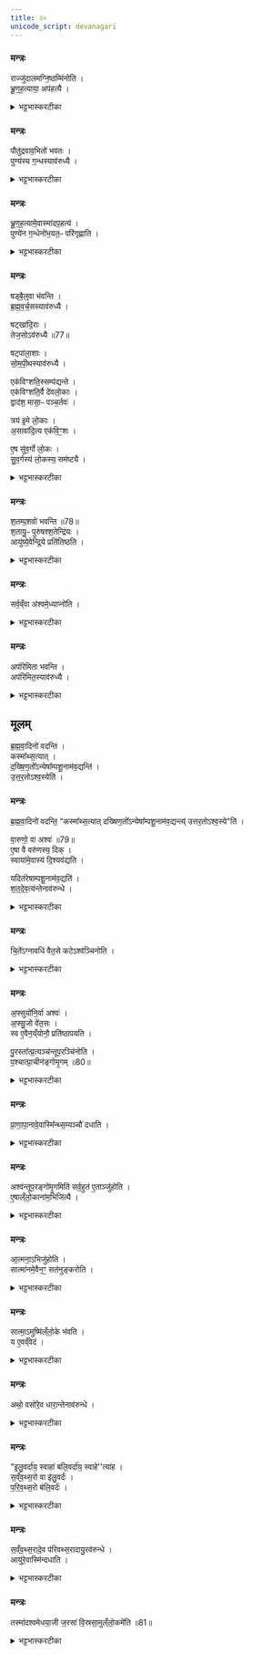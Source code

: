 ```yaml
---
title: २०
unicode_script: devanagari
---
```


### मन्त्रः
राज्जु॑दालमग्नि॒ष्ठम्मि॑नोति ।  
भ्रू॒ण॒ह॒त्याया॒ अप॑हत्यै ।  
<details><summary>भट्टभास्करटीका</summary>

1राज्जुदालमित्यादि ॥ अग्निसकाशे तिष्ठतीत्यग्निष्ठः तं मिनोति ऊर्ध्वं स्थापयति । राज्जुदालः श्लेष्मातकः तत् भ्रूणहत्यानां महापातकानां पापानां अपघाताय भवति । गर्भो भ्रूण इति केचित् । चतुर्वेदी भ्रूण इत्यन्ये । क्षत्रियो भ्रूण इत्यपरे । 'हनस्त च' इति क्यप् ।  
</details>

### मन्त्रः
पौतु॑द्रवाव॒भितो॑ भवतः ।  
पुण्य॑स्य ग॒न्धस्याव॑रुध्यै ।  
<details><summary>भट्टभास्करटीका</summary>

पौतुद्रवौ देवदारुमयौ अग्निष्ठमभितो भवतः पुण्यात्मनो गन्धस्यावरोधाय भवति ।  
</details>

### मन्त्रः
भ्रू॒ण॒ह॒त्यामे॒वास्मा॑दप॒हत्य॑ ।  
पुण्ये॑न ग॒न्धेनो॑भ॒यत॒ᳶ परि॑गृह्णाति ।  
<details><summary>भट्टभास्करटीका</summary>

यस्मादेते त्रयो यूपा भवन्ति तस्मात् भ्रूणहत्यादिकमपि महापापं अस्मात् यजमानादपहत्य पुण्यलक्षणेन गन्धेन एनं यजमानं उभयतः उभयोर्वयसोरुभयोर्वा लोकयोः परिगृह्णाति ॥
</details>

### मन्त्रः
षड्बै॒ल्॒वा भ॑वन्ति ।  
ब्र॒ह्म॒व॒र्च॒सस्याव॑रुध्यै ।  

षट्खा॑दि॒राः ।  
तेज॒सोऽव॑रुध्यै ॥77॥  

षट्पा॑ला॒शाः ।  
सो॒म॒पी॒थस्याव॑रुध्यै ।  

एक॑विꣳशति॒स्सम्प॑द्यन्ते ।  
एक॑विꣳशति॒र्वै दे॑वलो॒काः ।  
द्वाद॑श॒ मासा॒ᳶ पञ्च॒र्तवः॑ ।  

त्रय॑ इ॒मे लो॒काः ।  
अ॒सावा॑दि॒त्य एक॑वि॒ꣳ॒शः ।  

ए॒ष सु॑व॒र्गो लो॒कः ।  
सु॒व॒र्गस्य॑ लो॒कस्य॒ सम॑ष्ट्यै ।  
<details><summary>भट्टभास्करटीका</summary>

2षडिति ॥ अभित इत्येव । पौतुद्रवावभितो दक्षिणतस्त्रय उत्तरतश्च त्रयो बैल्वा भवन्ति । एवं खादिरपालाशानां द्रष्टव्यः । एवमेषा यूपैकविंशतिः प्रदर्शिता । गतमन्यत् ॥
</details>

### मन्त्रः
श॒तम्प॒शवो॑ भवन्ति ॥78॥  
श॒तायु॒ᳶ पुरु॑षश्श॒तेन्द्रि॑यः ।  
आयु॑ष्ये॒वेन्द्रि॒ये प्रति॑तिष्ठति ।  
<details><summary>भट्टभास्करटीका</summary>

3शतं पशव इति ॥ एकोनविंशत्यधिकपञ्चशतसंख्यानां पशूनां अवयुत्यानुवादस्स्तुत्यर्थः शतस्य । यद्वा - बहवश्चोदितसंख्याः पशवो भवन्तीत्यर्थः ।  
</details>

### मन्त्रः
सर्व॒व्ँवा अ॑श्वमे॒ध्याप्नो॑ति ।  

<details><summary>भट्टभास्करटीका</summary>

तदेवाह - सर्वं वा इति । सर्वमभिमतमर्थमश्वमेधयाजी प्राप्नोति । तस्मात् बहवः पशवो भवन्तीति चोदितसंख्यास्तुतिः ।  
</details>

### मन्त्रः

अप॑रिमिता भवन्ति ।  
अप॑रिमित॒स्याव॑रुध्यै ।  
<details><summary>भट्टभास्करटीका</summary>

पक्षान्तरमाह - अपरिमिता इति । सर्वं वा इत्युत्तरशेषो वा, सर्वं खल्वभिमतमश्वमेधयाजी प्राप्तुमर्हति । तस्मादपरिमिताः पशवो भवन्ति अपरिमितस्य फलस्य लाभाय ॥ अत्रैषा पशुसंख्या-
अश्वस्तूपरगोमृगौ तुरगपर्यङ्ग्या दश व्युत्तराः   ।  
सन्त्यष्टादशिनस्त्वशीतिशतकं द्वाविंशतिः द्वन्द्विनः ।   

सन्त्येकादशिनस्तथा प्रकृतिजैर्द्वाविंशतिर्वैकृताः ।    
चातुर्मास्यपशूनवैहि सशतां पञ्चाधिकां त्रिंशतम् ॥   

भूयः पञ्चदशैव पञ्चदशिनो ग्राम्या नवत्युत्तरान्।  
आरण्यान् त्रिशतान्यथर्तु (र्हितान्) पशवस्त्वष्टा दशारण्यजाः ।  

ज्ञेयास्सूकरपूर्वकास्तु दशतोत्रैकादशैते शतं ।  
सर्वे पञ्चशती भवन्ति पशवोऽथैकोनिता विंशतिः ॥
</details>

## मूलम् 
ब्र॒ह्म॒वा॒दिनो॑ वदन्ति ।  
कस्मा᳚थ्स॒त्यात् ।  
द॒ख्षि॒ण॒तो᳚ऽन्येषा᳚म्पशू॒नाम॑व॒द्यन्ति॑ ।  
उ॒त्त॒र॒तोऽश्व॒स्येति॑ ।  
### मन्त्रः
ब्र॒ह्म॒वा॒दिनो॑ वदन्ति॒ "कस्मा᳚थ्स॒त्यात् दख्षिण॒तो᳚ऽन्येषा᳚म्पशू॒नाम॑व॒द्यन्त्य्॑ उत्तर॒तोऽश्व॒स्ये"ति॑ ।  

वा॒रुणो॒ वा अश्वः॑ ॥79॥  
ए॒षा वै वरु॑णस्य॒ दिक् ।  
स्वाया॑मे॒वास्य॑ दि॒श्यव॑द्यति ।  

यदित॑रेषाम्पशू॒नाम॑व॒द्यति॑ ।  
श॒त॒दे॒व॒त्य॑न्तेनाव॑रुन्धे ।  


<details><summary>भट्टभास्करटीका</summary>

4द्वितीयेऽहनि उख्थ्ये एते पशव आलभ्यन्ते सौम्यत्वात् शान्तत्वात् वा । तस्मात् स्वायामेव दिशि अवदाय सादितं भवति । यतश्च इतरेषां सर्वेषामेव पशूनां दक्षिणतोऽवद्यति, बहुदेवत्यं यागफलं तेन लभते ॥
</details>

### मन्त्रः

चि॒ते᳚ऽग्नावधि॑ वैत॒से कटेऽश्व॑ञ्चिनोति ।  
<details><summary>भट्टभास्करटीका</summary>

5वेतसनिर्मिते कटे आस्तीर्णे अश्वं प्राञ्चं चिनोति प्राक्छिरसं शाययति ।  
</details>

### मन्त्रः
अ॒फ्सुयो॑नि॒र्वा अश्वः॑ ।  
अ॒फ्सु॒जो वे॑त॒सः ।  
स्व ए॒वैन॒य्ँयोनौ॒ प्रति॑ष्ठापयति ।  

पु॒रस्ता᳚त्प्र॒त्यञ्च॑न्तूप॒रञ्चि॑नोति ।  
प॒श्चात्प्रा॒चीन॑ङ्गोमृ॒गम् ॥80॥  


<details><summary>भट्टभास्करटीका</summary>

अप्सुयोनिर्वा इत्यादि । गतम् । तूपरः शृङ्गहीनः तमग्नेः पुरस्तात् प्रत्यक्छिरसं चिनोति गोमृगः हिंसारुचिः बलीवर्दः, तमग्नेः पश्चात् प्राक्छिरसं चिनोति ।  
</details>

### मन्त्रः
प्रा॒णा॒पा॒नावे॒वास्मि᳚न्थ्स॒म्यञ्चौ॑ दधाति ।  

<details><summary>भट्टभास्करटीका</summary>

एवं कुर्वन् प्राणापानौ च यजमाने सम्यञ्चौ समीचीनगती स्थापयति ।  
</details>

### मन्त्रः
अश्व॑न्तूप॒रङ्गो॑मृ॒गमिति॑ सर्व॒हुत॑ ए॒ताञ्जु॑होति ।  
ए॒षाल्ँलो॒काना॑म॒भिजि॑त्यै ।  

<details><summary>भट्टभास्करटीका</summary>

सर्वहुतं इति । कर्मणि क्विप् । वैतसेन कटेनाश्वतूपरगोमृगान् सर्वहुतं जुहोति । लोकत्रयाभिजयाय तद्भवति ॥
</details>

### मन्त्रः
आ॒त्मना॒ऽभिजु॑होति ।  
सात्मा॑नमे॒वैन॒ꣳ॒ सत॑नुङ्करोति ।  
<details><summary>भट्टभास्करटीका</summary>

6आत्मनेति ॥ अत्मीयशरीरावयवसंबन्धिभिः 'स्तेगाब्दंष्ट्राभ्याम्' इत्येतैरनुवाकैर्हुतमश्वमाज्येन अभिजुहोति हुतस्योपरि जुहोतीत्यर्थः । एनं हुतमश्वं सात्मानं सशरीरं सतनुं सर्वशरीरावयवसहितं च करोति ।  
</details>

### मन्त्रः
सात्मा॒ऽमुष्मि॑ल्ँलो॒के भ॑वति ।  
य ए॒वव्ँवेद॑ ।  

<details><summary>भट्टभास्करटीका</summary>

एवं वेदिता अमुष्मिन् लोके सात्मा सशरीर एव भवति गच्छति ।  
</details>

### मन्त्रः

अथो॒ वसो॑रे॒व धारा॒न्तेनाव॑रुन्धे ।  
<details><summary>भट्टभास्करटीका</summary>

अथो अपिच वसोर्धारां धनपरंपरां तेन होमेन लभते कर्ता तस्य वेदिता च ॥
</details>

### मन्त्रः
"इ॒लु॒वर्दा॑य॒ स्वाहा॑ बलि॒वर्दा॑य॒ स्वाहे''त्या॑ह ।  
स॒व्ँव॒थ्स॒रो वा इ॑लु॒वर्दः॑ ।  
प॒रि॒व॒थ्स॒रो ब॑लि॒वर्दः॑ ।  

<details><summary>भट्टभास्करटीका</summary>

7संवत्सरो वा इति ॥ इदानीं ध्रियत इति इलुवर्दः । परस्तात् ध्रियत इति परिवत्सरो द्वितीयो वत्सरो बलिवर्दः पृषोदरादित्वादभीष्टस्वरूपसिद्धिः ।  
</details>

### मन्त्रः

स॒व्ँव॒थ्स॒रादे॒व प॑रिवथ्स॒रादायु॒रव॑रुन्धे ।  
आयु॑रे॒वास्मि॑न्दधाति ।  
<details><summary>भट्टभास्करटीका</summary>

एवं संवत्सरपरिवत्सराभ्यां हेतुभ्यां तदात्मकं सर्वमायुरवरुन्धे न पुरुषायुषमध्ये म्रियते । तस्मादाभ्यां होमाभ्यामायुरस्मिन् यजमाने स्थापयति पूर्वैर्वसुधारालाभम् ।  
</details>

### मन्त्रः

तस्मा॑दश्वमेधया॒जी ज॒रसा॑ वि॒स्रसा॒मुल्ँलो॒कमे॑ति ॥81॥  
<details><summary>भट्टभास्करटीका</summary>

यस्मादेवं तस्मात् अश्वमेधयाजी जरसा तन्वा विस्रसा हस्तपादादिविस्त्रंसनेन च इत्थंभूतस्सर्वमायुरवाप्य कृतार्थः अमुं लोकं गच्छति । जराग्रहणं चायुःकार्त्स्न्यार्थम् । अभिनवदेह एव पुरुषायुर्जीवति ॥



इति तैत्तिरीये ब्राह्मणे तृतीयेऽष्टके अष्टमप्रपाठके विंशोऽनुवाकः ॥  

</details>

